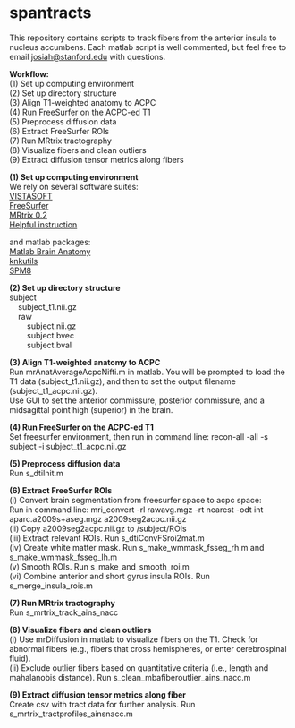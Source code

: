 # spantracts

This repository contains scripts to track fibers from the anterior insula to nucleus accumbens. Each matlab script is well commented, but feel free to email josiah@stanford.edu with questions.

<b>Workflow: </b></br>
(1) Set up computing environment </br>
(2) Set up directory structure </br>
(3) Align T1-weighted anatomy to ACPC </br>
(4) Run FreeSurfer on the ACPC-ed T1 </br>
(5) Preprocess diffusion data </br>
(6) Extract FreeSurfer ROIs </br>
(7) Run MRtrix tractography </br>
(8) Visualize fibers and clean outliers </br>
(9) Extract diffusion tensor metrics along fibers </br>

<b>(1) Set up computing environment </b></br>
We rely on several software suites: </br> 
<a href="https://github.com/vistalab/vistasoft">VISTASOFT</a></br>
<a href="https://surfer.nmr.mgh.harvard.edu/fswiki/DownloadAndInstall">FreeSurfer </a></br>
<a href="http://jdtournier.github.io/mrtrix-0.2/">MRtrix 0.2</a></br>
<a href="http://web.stanford.edu/group/vista/cgi-bin/wiki/index.php/MrDiffusion">Helpful instruction</a></br>

and matlab packages: </br>
<a href="https://github.com/francopestilli/mba">Matlab Brain Anatomy</a></br>
<a href="https://github.com/vistalab/knkutils">knkutils</a></br>
<a href="http://www.fil.ion.ucl.ac.uk/spm/software/spm8/">SPM8</a></br>

<b>(2) Set up directory structure </b></br>
subject </br>
&nbsp;&nbsp;&nbsp;&nbsp;subject_t1.nii.gz</br>
&nbsp;&nbsp;&nbsp;&nbsp;raw </br>
&nbsp;&nbsp;&nbsp;&nbsp;&nbsp;&nbsp;&nbsp;&nbsp;subject.nii.gz </br>
&nbsp;&nbsp;&nbsp;&nbsp;&nbsp;&nbsp;&nbsp;&nbsp;subject.bvec </br>
&nbsp;&nbsp;&nbsp;&nbsp;&nbsp;&nbsp;&nbsp;&nbsp;subject.bval </br>

<b>(3) Align T1-weighted anatomy to ACPC </b></br>
Run mrAnatAverageAcpcNifti.m in matlab. You will be prompted to load the T1 data (subject_t1.nii.gz), and then to set the output filename (subject_t1_acpc.nii.gz). </br>
Use GUI to set the anterior commissure, posterior commissure, and a midsagittal point high (superior) in the brain. </br>

<b>(4) Run FreeSurfer on the ACPC-ed T1</b></br>
Set freesurfer environment, then run in command line: recon-all -all -s subject -i subject_t1_acpc.nii.gz

<b>(5) Preprocess diffusion data</b></br>
Run s_dtiInit.m

<b>(6) Extract FreeSurfer ROIs</b></br>
(i) Convert brain segmentation from freesurfer space to acpc space:</br>
Run in command line: mri_convert -rl rawavg.mgz -rt nearest -odt int aparc.a2009s+aseg.mgz a2009seg2acpc.nii.gz</br>
(ii) Copy a2009seg2acpc.nii.gz to /subject/ROIs </br>
(iii) Extract relevant ROIs. Run s_dtiConvFSroi2mat.m </br>
(iv) Create white matter mask. Run s_make_wmmask_fsseg_rh.m and s_make_wmmask_fsseg_lh.m </br>
(v) Smooth ROIs. Run s_make_and_smooth_roi.m </br>
(vi) Combine anterior and short gyrus insula ROIs. Run s_merge_insula_rois.m </br>

<b>(7) Run MRtrix tractography</b></br>
Run s_mrtrix_track_ains_nacc </br>

<b>(8) Visualize fibers and clean outliers</b></br>
(i) Use mrDiffusion in matlab to visualize fibers on the T1. Check for abnormal fibers (e.g., fibers that cross hemispheres, or enter cerebrospinal fluid).</br>
(ii) Exclude outlier fibers based on quantitative criteria (i.e., length and mahalanobis distance). Run s_clean_mbafiberoutlier_ains_nacc.m

<b>(9) Extract diffusion tensor metrics along fiber</b></br>
Create csv with tract data for further analysis. Run s_mrtrix_tractprofiles_ainsnacc.m
